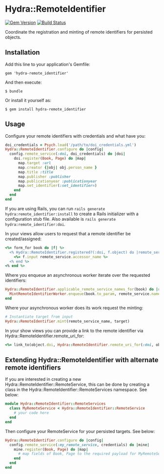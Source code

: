 # Hydra::RemoteIdentifier

[![Gem Version](https://badge.fury.io/rb/hydra-remote_identifier.png)](http://badge.fury.io/rb/hydra-remote_identifier)
[![Build Status](https://travis-ci.org/jeremyf/hydra-remote_identifier.png)](https://travis-ci.org/jeremyf/hydra-remote_identifier)

Coordinate the registration and minting of remote identifiers for persisted
objects.

## Installation

Add this line to your application's Gemfile:

    gem 'hydra-remote_identifier'

And then execute:

    $ bundle

Or install it yourself as:

    $ gem install hydra-remote_identifier

## Usage

Configure your remote identifiers with credentials and what have you:

```ruby
doi_credentials = Psych.load('/path/to/doi_credentials.yml')
Hydra::RemoteIdentifier.configure do |config|
  config.remote_service(:doi, doi_credentials) do |doi|
    doi.register(Book, Page) do |map|
      map.target :url
      map.creator {|obj| obj.person_name }
      map.title :title
      map.publisher :publisher
      map.publicationyear :publicationyear
      map.set_identifier(:set_identifier=)
    end
  end
end
```

If you are using Rails, you can run `rails generate hydra:remote_identifier:install` to
create a Rails initializer with a configuration stub file. Also available is
`rails generate hydra:remote_identifier:doi`.

In your views allow users to request that a remote identifier be created/assigned:

```ruby
<%= form_for book do |f| %>
  <% Hydra::RemoteIdentifier.registered?(:doi, f.object) do |remote_service| %>
    <%= f.input remote_service.accessor_name %>
  <% end %>
<% end %>
```

Where you enqueue an asynchronous worker iterate over the requested identifiers:

```ruby
Hydra::RemoteIdentifier.applicable_remote_service_names_for(book) do |remote_service|
  MintRemoteIdentifierWorker.enqueue(book.to_param, remote_service.name)
end
```

Where your asynchronous worker does its work request the minting:

```ruby
# Instantiate target from input
Hydra::RemoteIdentifier.mint(remote_service_name, target)
```

In your show views you can provide a link to the remote identifier via
Hydra::RemoteIdentifier.remote_uri_for:

```ruby
<%= link_to(object.doi, Hydra::RemoteIdentifier.remote_uri_for(:doi, object.doi)) %>
```

## Extending Hydra::RemoteIdentifier with alternate remote identifiers

If you are interested in creating a new Hydra::RemoteIdentifier::RemoteService,
this can be done by creating a class in the Hydra::RemoteIdentifier::RemoteServices
namespace. See below:

```ruby
module Hydra::RemoteIdentifier::RemoteServices
  class MyRemoteService < Hydra::RemoteIdentifier::RemoteService
    # your code here
  end
end
```

Then configure your RemoteService for your persisted targets. See below:

```ruby
Hydra::RemoteIdentifier.configure do |config|
  config.remote_service(:my_remote_service, credentials) do |mine|
    mine.register(Book, Page) do |map|
      # map fields of Book, Page to the required payload for MyRemoteService
    end
  end
end
```